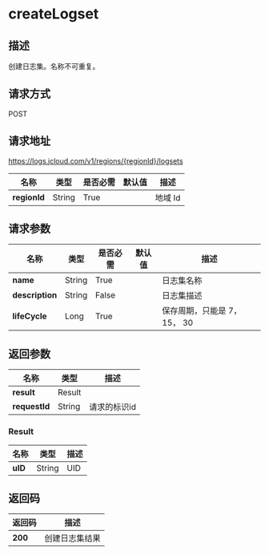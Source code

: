 # createLogset


## 描述
创建日志集。名称不可重复。

## 请求方式
POST

## 请求地址
https://logs.jcloud.com/v1/regions/{regionId}/logsets

|名称|类型|是否必需|默认值|描述|
|---|---|---|---|---|
|**regionId**|String|True| |地域 Id|

## 请求参数
|名称|类型|是否必需|默认值|描述|
|---|---|---|---|---|
|**name**|String|True| |日志集名称|
|**description**|String|False| |日志集描述|
|**lifeCycle**|Long|True| |保存周期，只能是 7， 15， 30|


## 返回参数
|名称|类型|描述|
|---|---|---|
|**result**|Result| |
|**requestId**|String|请求的标识id|

### Result
|名称|类型|描述|
|---|---|---|
|**uID**|String|UID|

## 返回码
|返回码|描述|
|---|---|
|**200**|创建日志集结果|
